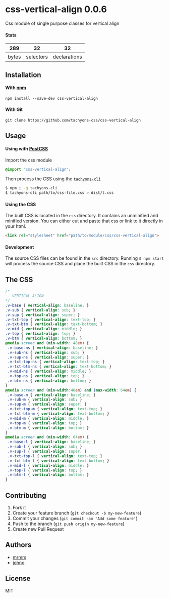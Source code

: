 # css-vertical-align 0.0.6

Css module of single purpose classes for vertical align

#### Stats

289 | 32 | 32
---|---|---
bytes | selectors | declarations

## Installation

#### With [npm](https://npmjs.com)

```
npm install --save-dev css-vertical-align
```

#### With Git

```
git clone https://github.com/tachyons-css/css-vertical-align
```

## Usage

#### Using with [PostCSS](https://github.com/postcss/postcss)

Import the css module

```css
@import "css-vertical-align";
```

Then process the CSS using the [`tachyons-cli`](https://github.com/tachyons-css/tachyons-cli)

```sh
$ npm i -g tachyons-cli
$ tachyons-cli path/to/css-file.css > dist/t.css
```

#### Using the CSS

The built CSS is located in the `css` directory. It contains an unminified and minified version.
You can either cut and paste that css or link to it directly in your html.

```html
<link rel="stylesheet" href="path/to/module/css/css-vertical-align">
```

#### Development

The source CSS files can be found in the `src` directory.
Running `$ npm start` will process the source CSS and place the built CSS in the `css` directory.

## The CSS

```css
/*
   VERTICAL ALIGN
*/
.v-base { vertical-align: baseline; }
.v-sub { vertical-align: sub; }
.v-sup { vertical-align: super; }
.v-txt-top { vertical-align: text-top; }
.v-txt-btm { vertical-align: text-bottom; }
.v-mid { vertical-align: middle; }
.v-top { vertical-align: top; }
.v-btm { vertical-align: bottom; }
@media screen and (min-width: 48em) {
 .v-base-ns { vertical-align: baseline; }
 .v-sub-ns { vertical-align: sub; }
 .v-sup-ns { vertical-align: super; }
 .v-txt-top-ns { vertical-align: text-top; }
 .v-txt-btm-ns { vertical-align: text-bottom; }
 .v-mid-ns { vertical-align: middle; }
 .v-top-ns { vertical-align: top; }
 .v-btm-ns { vertical-align: bottom; }
}
@media screen and (min-width:48em) and (max-width: 64em) {
 .v-base-m { vertical-align: baseline; }
 .v-sub-m { vertical-align: sub; }
 .v-sup-m { vertical-align: super; }
 .v-txt-top-m { vertical-align: text-top; }
 .v-txt-btm-m { vertical-align: text-bottom; }
 .v-mid-m { vertical-align: middle; }
 .v-top-m { vertical-align: top; }
 .v-btm-m { vertical-align: bottom; }
}
@media screen and (min-width: 64em) {
 .v-base-l { vertical-align: baseline; }
 .v-sub-l { vertical-align: sub; }
 .v-sup-l { vertical-align: super; }
 .v-txt-top-l { vertical-align: text-top; }
 .v-txt-btm-l { vertical-align: text-bottom; }
 .v-mid-l { vertical-align: middle; }
 .v-top-l { vertical-align: top; }
 .v-btm-l { vertical-align: bottom; }
}
```

## Contributing

1. Fork it
2. Create your feature branch (`git checkout -b my-new-feature`)
3. Commit your changes (`git commit -am 'Add some feature'`)
4. Push to the branch (`git push origin my-new-feature`)
5. Create new Pull Request

## Authors

* [mrmrs](http://mrmrs.io)
* [johno](http://johnotander.com)

## License

MIT

